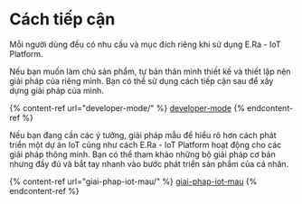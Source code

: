 # Cách tiếp cận

Mỗi người dùng đều có nhu cầu và mục đích riêng khi sử dụng E.Ra - IoT Platform.



Nếu bạn muốn làm chủ sản phẩm, tự bản thân mình thiết kế và thiết lập nên giải pháp của riêng mình. Bạn có thể sử dụng cách tiếp cận sau để xây dựng giải pháp của mình.

{% content-ref url="developer-mode/" %}
[developer-mode](developer-mode/)
{% endcontent-ref %}

Nếu bạn đang cần các ý tưởng, giải pháp mẫu để hiểu rõ hơn cách phát triển một dự án IoT cũng như cách E.Ra - IoT Platform hoạt động cho các giải pháp thông minh. Bạn có thể tham khảo những bộ giải pháp cơ bản nhưng đầy đủ và bắt tay nhanh vào bước phát triển sản phẩm của cá nhân.

{% content-ref url="giai-phap-iot-mau/" %}
[giai-phap-iot-mau](giai-phap-iot-mau/)
{% endcontent-ref %}
